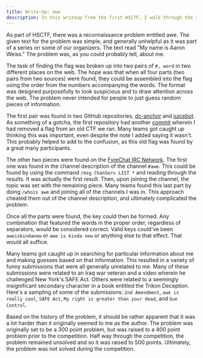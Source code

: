 ```yaml
---
title: Write-Up: awe
description: In this writeup from the first HSCTF, I walk through the solution to my unsolved reconnaissance problem entitled 'awe'.
---
```


As part of HSCTF, there was a reconnaissance problem entitled awe. The given text for the problem was simple, and generally unhelpful as it was part of a series on some of our organizers. The text read "My name is Aaron Weiss." The problem was, as you could probably tell, about me.

The task of finding the flag was broken up into two pairs of `#, word` in two different places on the web. The hope was that when all four parts (two pairs from two sources) were found, they could be assembled into the flag using the order from the numbers accompanying the words. The format was designed purposefully to look suspicious and to draw attention across the web. The problem never intended for people to just guess random pieces of information.

The first pair was found in two GitHub repositories, [dc-anchor](https://github.com/aatxe/dc-anchor/commit/fdf059c097e1f2fbe5d988dd2fca74e1e984857b#L13) and [juicebot](https://github.com/aatxe/juicebot/commit/31c8e338d1b939f79c413ded9bae31b0a8013e10#L2). As something of a gotcha, the first repository had another [commit](https://github.com/aatxe/dc-anchor/commit/6591b8d28ce6f6c3c626babdcf1c9b357182a317#L13) wherein I had removed a flag from an old CTF we ran. Many teams got caught up thinking this was important, even despite the note I added saying it wasn't. This probably helped to add to the confusion, as this old flag was found by a great many participants.

The other two pieces were found on the [FyreChat IRC Network](http://www.fyrechat.net). The first one was found in the channel description of the channel `#awe`. This could be found by using the command `/msg ChanServ LIST *` and reading through the results. It was actually the first result. Then, upon joining the channel, the topic was set with the remaining piece. Many teams found this last part by doing `/whois awe` and joining all of the channels I was in. This approach cheated them out of the channel description, and ultimately complicated the problem. 

Once all the parts were found, the key could then be formed. Any combination that featured the words in the proper order, regardless of separators, would be considered correct. Valid keys could've been `aweiskindanew` or `awe is kinda new` or anything else to that effect. That would all suffice.

Many teams got caught up in searching for particular information about me and making guesses based on that information. This resulted in a variety of funny submissions that were all generally unrelated to me. Many of these submissions were related to an Iraq war veteran and a video wherein he challenged New York's SAFE Act. Others were related to a seemingly insignificant secondary character in a book entitled the Trikon Deception. Here's a sampling of some of the submissions: `2nd Amendment`, `awe is really cool`, `SAFE Act`, `My right is greater than your dead`, and `Gun Control`. 

Based on the history of the problem, it should be rather apparent that it was a lot harder than it originally seemed to me as the author. The problem was originally set to be a 300 point problem, but was raised to a 400 point problem prior to the competition. Half way through the competition, the problem remained unsolved and so it was raised to 500 points. Ultimately, the problem was not solved during the competition.




